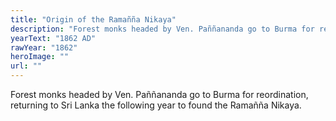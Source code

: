```yaml
---
title: "Origin of the Ramañña Nikaya"
description: "Forest monks headed by Ven. Paññananda go to Burma for reordination, returning to Sri Lanka the following year to found the Ramañña Nikaya."
yearText: "1862 AD"
rawYear: "1862"
heroImage: ""
url: ""
---
```


Forest monks headed by Ven. Paññananda go to Burma for reordination, returning to Sri Lanka the following year to found the Ramañña Nikaya.
